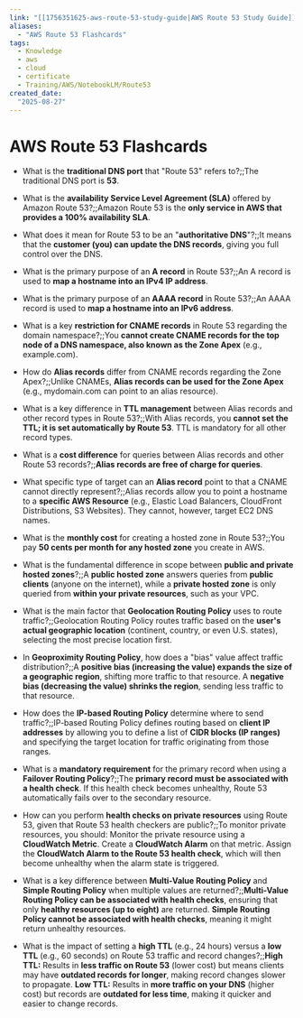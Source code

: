 ```yaml
---
link: "[[1756351625-aws-route-53-study-guide|AWS Route 53 Study Guide]]"
aliases: 
  - "AWS Route 53 Flashcards"
tags:
  - Knowledge
  - aws
  - cloud
  - certificate
  - Training/AWS/NotebookLM/Route53
created_date:
  "2025-08-27"
---
```

# AWS Route 53 Flashcards
- What is the **traditional DNS port** that "Route 53" refers to?;;The traditional DNS port is **53**.
<!--SR:!2025-10-25,33,250-->
- What is the **availability Service Level Agreement (SLA)** offered by Amazon Route 53?;;Amazon Route 53 is the **only service in AWS that provides a 100% availability SLA**.
<!--SR:!2025-10-24,36,270-->
- What does it mean for Route 53 to be an "**authoritative DNS**"?;;It means that the **customer (you) can update the DNS records**, giving you full control over the DNS.
<!--SR:!2025-10-13,26,270-->
- What is the primary purpose of an **A record** in Route 53?;;An A record is used to **map a hostname into an IPv4 IP address**.
<!--SR:!2025-11-08,47,290-->
- What is the primary purpose of an **AAAA record** in Route 53?;;An AAAA record is used to **map a hostname into an IPv6 address**.
<!--SR:!2025-10-11,24,270-->
- What is a key **restriction for CNAME records** in Route 53 regarding the domain namespace?;;You **cannot create CNAME records for the top node of a DNS namespace, also known as the Zone Apex** (e.g., example.com).
<!--SR:!2025-10-07,20,250-->
- How do **Alias records** differ from CNAME records regarding the Zone Apex?;;Unlike CNAMEs, **Alias records can be used for the Zone Apex** (e.g., mydomain.com can point to an alias resource).
<!--SR:!2025-10-23,35,270-->
- What is a key difference in **TTL management** between Alias records and other record types in Route 53?;;With Alias records, you **cannot set the TTL; it is set automatically by Route 53**. TTL is mandatory for all other record types.
<!--SR:!2025-10-04,17,250-->
- What is a **cost difference** for queries between Alias records and other Route 53 records?;;**Alias records are free of charge for queries**.
<!--SR:!2025-11-07,46,290-->
- What specific type of target can an **Alias record** point to that a CNAME cannot directly represent?;;Alias records allow you to point a hostname to a **specific AWS Resource** (e.g., Elastic Load Balancers, CloudFront Distributions, S3 Websites). They cannot, however, target EC2 DNS names.
<!--SR:!2025-09-24,7,190-->
- What is the **monthly cost** for creating a hosted zone in Route 53?;;You pay **50 cents per month for any hosted zone** you create in AWS.
<!--SR:!2025-10-21,29,250-->
- What is the fundamental difference in scope between **public and private hosted zones**?;;A **public hosted zone** answers queries from **public clients** (anyone on the internet), while a **private hosted zone** is only queried from **within your private resources**, such as your VPC.
<!--SR:!2025-10-21,29,270-->
- What is the main factor that **Geolocation Routing Policy** uses to route traffic?;;Geolocation Routing Policy routes traffic based on the **user's actual geographic location** (continent, country, or even U.S. states), selecting the most precise location first.
<!--SR:!2025-11-02,41,290-->
- In **Geoproximity Routing Policy**, how does a "bias" value affect traffic distribution?;;A **positive bias (increasing the value) expands the size of a geographic region**, shifting more traffic to that resource. A **negative bias (decreasing the value) shrinks the region**, sending less traffic to that resource.
<!--SR:!2025-10-31,39,270-->
- How does the **IP-based Routing Policy** determine where to send traffic?;;IP-based Routing Policy defines routing based on **client IP addresses** by allowing you to define a list of **CIDR blocks (IP ranges)** and specifying the target location for traffic originating from those ranges.
<!--SR:!2025-09-25,3,150-->
- What is a **mandatory requirement** for the primary record when using a **Failover Routing Policy**?;;The **primary record must be associated with a health check**. If this health check becomes unhealthy, Route 53 automatically fails over to the secondary resource.
<!--SR:!2025-09-23,11,250-->
- How can you perform **health checks on private resources** using Route 53, given that Route 53 health checkers are public?;;To monitor private resources, you should: Monitor the private resource using a **CloudWatch Metric**. Create a **CloudWatch Alarm** on that metric. Assign the **CloudWatch Alarm to the Route 53 health check**, which will then become unhealthy when the alarm state is triggered.
<!--SR:!2025-10-12,25,270-->
- What is a key difference between **Multi-Value Routing Policy** and **Simple Routing Policy** when multiple values are returned?;;**Multi-Value Routing Policy can be associated with health checks**, ensuring that only **healthy resources (up to eight)** are returned. **Simple Routing Policy cannot be associated with health checks**, meaning it might return unhealthy resources.
<!--SR:!2025-10-01,14,230-->
- What is the impact of setting a **high TTL** (e.g., 24 hours) versus a **low TTL** (e.g., 60 seconds) on Route 53 traffic and record changes?;;**High TTL:** Results in **less traffic on Route 53** (lower cost) but means clients may have **outdated records for longer**, making record changes slower to propagate. **Low TTL:** Results in **more traffic on your DNS** (higher cost) but records are **outdated for less time**, making it quicker and easier to change records.
<!--SR:!2025-09-23,15,290-->